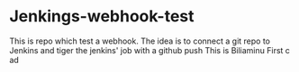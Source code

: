 # Jenkings-webhook-test
This is repo which test a webhook. The idea is to connect a git repo to Jenkins and tiger the jenkins' job with a github push
This is Biliaminu First c
ad
